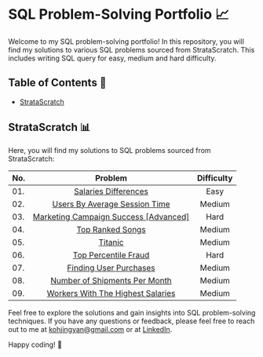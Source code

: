 # SQL Problem-Solving Portfolio :chart_with_upwards_trend:

Welcome to my SQL problem-solving portfolio! In this repository, you will find my solutions to various SQL problems sourced from StrataScratch. This includes writing SQL query for easy, medium and hard difficulty.

## Table of Contents :notebook:

- [StrataScratch](#stratascratch)

## StrataScratch :bar_chart:

Here, you will find my solutions to SQL problems sourced from StrataScratch:

| No.       | Problem       | Difficulty  |
| --------- |:-------------:| :----------:|
| 01.    | [Salaries Differences](https://github.com/kohjingyan/sql/tree/main/01.%20Salaries%20Differences) | Easy |
| 02.    | [Users By Average Session Time](https://github.com/kohjingyan/sql/tree/main/02.%20Users%20By%20Average%20Session%20Time) | Medium |
| 03.    | [Marketing Campaign Success [Advanced]](https://github.com/kohjingyan/sql/tree/main/03.%20Marketing%20Campaign%20Success%20%5BAdvanced%5D) | Hard |
| 04.    | [Top Ranked Songs](https://github.com/kohjingyan/sql/tree/main/04.%20Top%20Ranked%20Songs) | Medium |
| 05.    | [Titanic](https://github.com/kohjingyan/sql/tree/main/05.%20Titanic) | Medium |
| 06.    | [Top Percentile Fraud](https://github.com/kohjingyan/sql/tree/main/06.%20Top%20Percentile%20Fraud) | Hard |
| 07.    | [Finding User Purchases](https://github.com/kohjingyan/sql/tree/main/07.%20Finding%20User%20Purchases) | Medium |
| 08.    | [Number of Shipments Per Month](https://github.com/kohjingyan/sql/tree/main/08.%20Number%20of%20Shipments%20Per%20Month) | Medium |
| 09.    | [Workers With The Highest Salaries](https://github.com/kohjingyan/sql/tree/main/09.%20Workers%20With%20The%20Highest%20Salaries) | Medium |

Feel free to explore the solutions and gain insights into SQL problem-solving techniques. If you have any questions or feedback, please feel free to reach out to me at kohjingyan@gmail.com or at [LinkedIn](https://www.linkedin.com/in/koh-jing-yan/).

Happy coding! :rocket:
